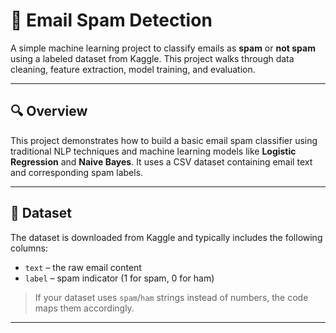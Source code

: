 # 📧 Email Spam Detection

A simple machine learning project to classify emails as **spam** or **not spam** using a labeled dataset from Kaggle. This project walks through data cleaning, feature extraction, model training, and evaluation.

---

## 🔍 Overview

This project demonstrates how to build a basic email spam classifier using traditional NLP techniques and machine learning models like **Logistic Regression** and **Naive Bayes**. It uses a CSV dataset containing email text and corresponding spam labels.

---

## 📁 Dataset

The dataset is downloaded from Kaggle and typically includes the following columns:

- `text` – the raw email content
- `label` – spam indicator (1 for spam, 0 for ham)

> If your dataset uses `spam`/`ham` strings instead of numbers, the code maps them accordingly.

---
